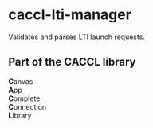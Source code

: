 # caccl-lti-manager
Validates and parses LTI launch requests.

## Part of the CACCL library
**C**anvas  
**A**pp  
**C**omplete  
**C**onnection  
**L**ibrary  
